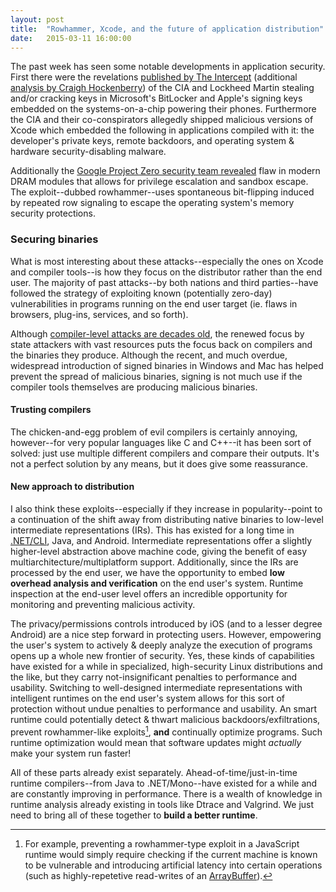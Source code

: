 ```yaml
---
layout: post
title:  "Rowhammer, Xcode, and the future of application distribution"
date:   2015-03-11 16:00:00
---
```


The past week has seen some notable developments in application security. First there were the revelations [published by The Intercept](https://firstlook.org/theintercept/2015/03/10/ispy-cia-campaign-steal-apples-secrets/) (additional [analysis by Craigh Hockenberry](http://furbo.org/2015/03/10/xcode-compromised/)) of the CIA and Lockheed Martin stealing and/or cracking keys in Microsoft's BitLocker and Apple's signing keys embedded on the systems-on-a-chip powering their phones. Furthermore the CIA and their co-conspirators allegedly shipped malicious versions of Xcode which embedded the following in applications compiled with it: the developer's private keys, remote backdoors, and operating system & hardware security-disabling malware.

Additionally the [Google Project Zero security team revealed](http://googleprojectzero.blogspot.com/2015/03/exploiting-dram-rowhammer-bug-to-gain.html) flaw in modern DRAM modules that allows for privilege escalation and sandbox escape. The exploit--dubbed rowhammer--uses spontaneous bit-flipping induced by repeated row signaling to escape the operating system's memory security protections.

### Securing binaries

What is most interesting about these attacks--especially the ones on Xcode and compiler tools--is how they focus on the distributor rather than the end user. The majority of past attacks--by both nations and third parties--have followed the strategy of exploiting known (potentially zero-day) vulnerabilities in programs running on the end user target (ie. flaws in browsers, plug-ins, services, and so forth).

Although [compiler-level attacks are decades old](https://www.schneier.com/blog/archives/2006/01/countering_trus.html), the renewed focus by state attackers with vast resources puts the focus back on compilers and the binaries they produce. Although the recent, and much overdue, widespread introduction of signed binaries in Windows and Mac has helped prevent the spread of malicious binaries, signing is not much use if the compiler tools themselves are producing malicious binaries.

#### Trusting compilers

The chicken-and-egg problem of evil compilers is certainly annoying, however--for very popular languages like C and C++--it has been sort of solved: just use multiple different compilers and compare their outputs. It's not a perfect solution by any means, but it does give some reassurance.

#### New approach to distribution

I also think these exploits--especially if they increase in popularity--point to a continuation of the shift away from distributing native binaries to low-level intermediate representations (IRs). This has existed for a long time in [.NET/CLI](http://en.wikipedia.org/wiki/Common_Intermediate_Language), Java, and Android. Intermediate representations offer a slightly higher-level abstraction above machine code, giving the benefit of easy multiarchitecture/multiplatform support. Additionally, since the IRs are processed by the end user, we have the opportunity to embed **low overhead analysis and verification** on the end user's system. Runtime inspection at the end-user level offers an incredible opportunity for monitoring and preventing malicious activity.

The privacy/permissions controls introduced by iOS (and to a lesser degree Android) are a nice step forward in protecting users. However, empowering the user's system to actively & deeply analyze the execution of programs opens up a whole new frontier of security. Yes, these kinds of capabilities have existed for a while in specialized, high-security Linux distributions and the like, but they carry not-insignificant penalties to performance and usability. Switching to well-designed intermediate representations with intelligent runtimes on the end user's system allows for this sort of protection without undue penalties to performance and usability. An smart runtime could potentially detect & thwart malicious backdoors/exfiltrations, prevent rowhammer-like exploits[^1], **and** continually optimize programs. Such runtime optimization would mean that software updates might *actually* make your system run faster!

All of these parts already exist separately. Ahead-of-time/just-in-time runtime compilers--from Java to .NET/Mono--have existed for a while and are constantly improving in performance. There is a wealth of knowledge in runtime analysis already existing in tools like Dtrace and Valgrind. We just need to bring all of these together to **build a better runtime**.

[^1]: For example, preventing a rowhammer-type exploit in a JavaScript runtime would simply require checking if the current machine is known to be vulnerable and introducing artificial latency into certain operations (such as highly-repetetive read-writes of an [ArrayBuffer](https://developer.mozilla.org/en-US/docs/Web/JavaScript/Reference/Global_Objects/ArrayBuffer)).

